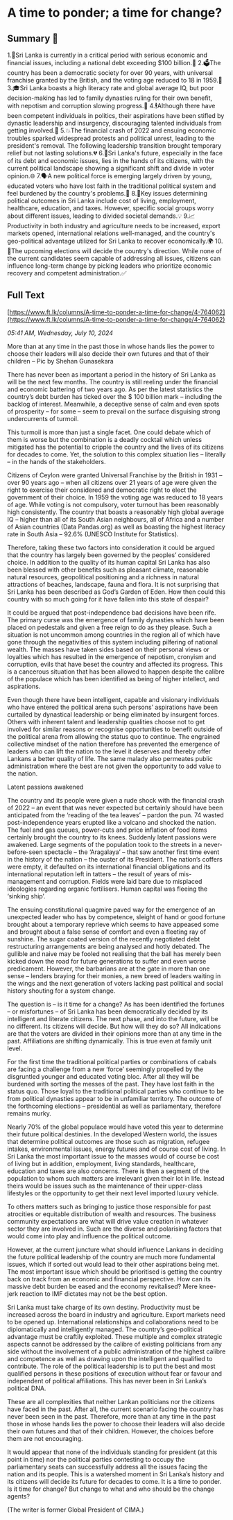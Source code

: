 # A time to ponder; a time for change?

## Summary 🤖

1.📍Sri Lanka is currently in a critical period with serious economic and financial issues, including a national debt exceeding $100 billion.🏦
2.🗳️The country has been a democratic society for over 90 years, with universal franchise granted by the British, and the voting age reduced to 18 in 1959.👥
3.🎓Sri Lanka boasts a high literacy rate and global average IQ, but poor decision-making has led to family dynasties ruling for their own benefit, with nepotism and corruption slowing progress.🚧
4.🕴️Although there have been competent individuals in politics, their aspirations have been stifled by dynastic leadership and insurgency, discouraging talented individuals from getting involved.🚫
5.💥The financial crash of 2022 and ensuing economic troubles sparked widespread protests and political unrest, leading to the president's removal. The following leadership transition brought temporary relief but not lasting solutions.💔
6.🔮Sri Lanka's future, especially in the face of its debt and economic issues, lies in the hands of its citizens, with the current political landscape showing a significant shift and divide in voter opinion.🌐
7.🗣️A new political force is emerging largely driven by young, educated voters who have lost faith in the traditional political system and feel burdened by the country's problems.🌅
8.📢Key issues determining political outcomes in Sri Lanka include cost of living, employment, healthcare, education, and taxes. However, specific social groups worry about different issues, leading to divided societal demands.💡
9.📈Productivity in both industry and agriculture needs to be increased, export markets opened, international relations well-managed, and the country's geo-political advantage utilized for Sri Lanka to recover economically.🌍
10.🤔The upcoming elections will decide the country's direction. While none of the current candidates seem capable of addressing all issues, citizens can influence long-term change by picking leaders who prioritize economic recovery and competent administration.✅

## Full Text

[https://www.ft.lk/columns/A-time-to-ponder-a-time-for-change/4-764062](https://www.ft.lk/columns/A-time-to-ponder-a-time-for-change/4-764062)

*05:41 AM, Wednesday, July 10, 2024*

More than at any time in the past those in whose hands lies the power to choose their leaders will also decide their own futures and that of their children – Pic by Shehan Gunasekara

There has never been as important a period in the history of Sri Lanka as will be the next few months. The country is still reeling under the financial and economic battering of two years ago. As per the latest statistics the country’s debt burden has ticked over the $ 100 billion mark – including the backlog of interest. Meanwhile, a deceptive sense of calm and even spots of prosperity – for some – seem to prevail on the surface disguising strong undercurrents of turmoil.

This turmoil is more than just a single facet. One could debate which of them is worse but the combination is a deadly cocktail which unless mitigated has the potential to cripple the country and the lives of its citizens for decades to come. Yet, the solution to this complex situation lies – literally – in the hands of the stakeholders.

Citizens of Ceylon were granted Universal Franchise by the British in 1931 – over 90 years ago – when all citizens over 21 years of age were given the right to exercise their considered and democratic right to elect the government of their choice. In 1959 the voting age was reduced to 18 years of age. While voting is not compulsory, voter turnout has been reasonably high consistently. The country that boasts a reasonably high global average IQ – higher than all of its South Asian neighbours, all of Africa and a number of Asian countries (Data Pandas.org) as well as boasting the highest literacy rate in South Asia – 92.6% (UNESCO Institute for Statistics).

Therefore, taking these two factors into consideration it could be argued that the country has largely been governed by the peoples’ considered choice. In addition to the quality of its human capital Sri Lanka has also been blessed with other benefits such as pleasant climate, reasonable natural resources, geopolitical positioning and a richness in natural attractions of beaches, landscape, fauna and flora. It is not surprising that Sri Lanka has been described as God’s Garden of Eden. How then could this country with so much going for it have fallen into this state of despair?

It could be argued that post-independence bad decisions have been rife. The primary curse was the emergence of family dynasties which have been placed on pedestals and given a free reign to do as they please. Such a situation is not uncommon among countries in the region all of which have gone through the negativities of this system including pilfering of national wealth. The masses have taken sides based on their personal views or loyalties which has resulted in the emergence of nepotism, cronyism and corruption, evils that have beset the country and affected its progress. This is a cancerous situation that has been allowed to happen despite the calibre of the populace which has been identified as being of higher intellect, and aspirations.

Even though there have been intelligent, capable and visionary individuals who have entered the political arena such persons’ aspirations have been curtailed by dynastical leadership or being eliminated by insurgent forces. Others with inherent talent and leadership qualities choose not to get involved for similar reasons or recognise opportunities to benefit outside of the political arena from allowing the status quo to continue. The engrained collective mindset of the nation therefore has prevented the emergence of leaders who can lift the nation to the level it deserves and thereby offer Lankans a better quality of life. The same malady also permeates public administration where the best are not given the opportunity to add value to the nation.

Latent passions awakened

The country and its people were given a rude shock with the financial crash of 2022 – an event that was never expected but certainly should have been anticipated from the ‘reading of the tea leaves’ – pardon the pun. 74 wasted post-independence years erupted like a volcano and shocked the nation. The fuel and gas queues, power-cuts and price inflation of food items certainly brought the country to its knees. Suddenly latent passions were awakened. Large segments of the population took to the streets in a never-before-seen spectacle – the ‘Aragalaya’ – that saw another first time event in the history of the nation – the ouster of its President. The nation’s coffers were empty, it defaulted on its international financial obligations and its international reputation left in tatters – the result of years of mis-management and corruption. Fields were laid bare due to misplaced ideologies regarding organic fertilisers. Human capital was fleeing the ‘sinking ship’.

The ensuing constitutional quagmire paved way for the emergence of an unexpected leader who has by competence, sleight of hand or good fortune brought about a temporary reprieve which seems to have appeased some and brought about a false sense of comfort and even a fleeting ray of sunshine. The sugar coated version of the recently negotiated debt restructuring arrangements are being analysed and hotly debated. The gullible and naive may be fooled not realising that the ball has merely been kicked down the road for future generations to suffer and even worse predicament. However, the barbarians are at the gate in more than one sense – lenders braying for their monies, a new breed of leaders waiting in the wings and the next generation of voters lacking past political and social history shouting for a system change.

The question is – is it time for a change? As has been identified the fortunes – or misfortunes – of Sri Lanka has been democratically decided by its intelligent and literate citizens. The next phase, and into the future, will be no different. Its citizens will decide. But how will they do so? All indications are that the voters are divided in their opinions more than at any time in the past. Affiliations are shifting dynamically. This is true even at family unit level.

For the first time the traditional political parties or combinations of cabals are facing a challenge from a new ‘force’ seemingly propelled by the disgruntled younger and educated voting bloc. After all they will be burdened with sorting the messes of the past. They have lost faith in the status quo. Those loyal to the traditional political parties who continue to be from political dynasties appear to be in unfamiliar territory. The outcome of the forthcoming elections – presidential as well as parliamentary, therefore remains murky.

Nearly 70% of the global populace would have voted this year to determine their future political destinies. In the developed Western world, the issues that determine political outcomes are those such as migration, refugee intakes, environmental issues, energy futures and of course cost of living. In Sri Lanka the most important issue to the masses would of course be cost of living but in addition, employment, living standards, healthcare, education and taxes are also concerns. There is then a segment of the population to whom such matters are irrelevant given their lot in life. Instead theirs would be issues such as the maintenance of their upper-class lifestyles or the opportunity to get their next level imported luxury vehicle.

To others matters such as bringing to justice those responsible for past atrocities or equitable distribution of wealth and resources. The business community expectations are what will drive value creation in whatever sector they are involved in. Such are the diverse and polarising factors that would come into play and influence the political outcome.

However, at the current juncture what should influence Lankans in deciding the future political leadership of the country are much more fundamental issues, which if sorted out would lead to their other aspirations being met. The most important issue which should be prioritised is getting the country back on track from an economic and financial perspective. How can its massive debt burden be eased and the economy revitalised? Mere knee-jerk reaction to IMF dictates may not be the best option.

Sri Lanka must take charge of its own destiny. Productivity must be increased across the board in industry and agriculture. Export markets need to be opened up. International relationships and collaborations need to be diplomatically and intelligently managed. The country’s geo-political advantage must be craftily exploited. These multiple and complex strategic aspects cannot be addressed by the calibre of existing politicians from any side without the involvement of a public administration of the highest calibre and competence as well as drawing upon the intelligent and qualified to contribute. The role of the political leadership is to put the best and most qualified persons in these positions of execution without fear or favour and independent of political affiliations. This has never been in Sri Lanka’s political DNA.

These are all complexities that neither Lankan politicians nor the citizens have faced in the past. After all, the current scenario facing the country has never been seen in the past. Therefore, more than at any time in the past those in whose hands lies the power to choose their leaders will also decide their own futures and that of their children. However, the choices before them are not encouraging.

It would appear that none of the individuals standing for president (at this point in time) nor the political parties contesting to occupy the parliamentary seats can successfully address all the issues facing the nation and its people. This is a watershed moment in Sri Lanka’s history and its citizens will decide its future for decades to come. It is a time to ponder. Is it time for change? But change to what and who should be the change agents?

(The writer is former Global President of CIMA.)

